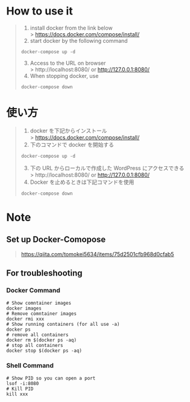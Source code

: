 # How to use it

> 1.  install docker from the link below <br /> > https://docs.docker.com/compose/install/
> 2.  start docker by the following command
>
> ```shell
> docker-compose up -d
> ```
>
> 3.  Access to the URL on browser <br /> >
>     http://localhost:8080/ or http://127.0.0.1:8080/
> 4.  When stopping docker, use
>
> ```shell
> docker-compose down
> ```

# 使い方

> 1.  docker を下記からインストール <br /> > https://docs.docker.com/compose/install/
> 2.  下のコマンドで docker を開始する
>
> ```shell
> docker-compose up -d
> ```
>
> 3.  下の URL からローカルで作成した WordPress にアクセスできる <br /> >
>     http://localhost:8080/ or http://127.0.0.1:8080/
> 4.  Docker を止めるときは下記コマンドを使用
>
> ```shell
> docker-compose down
> ```

# Note

## Set up Docker-Comopose

> https://qiita.com/tomokei5634/items/75d2501cfb968d0cfab5

## For troubleshooting

### Docker Command

```shell
# Show comntainer images
docker images
# Remove comntainer images
docker rmi xxx
# Show running containers (for all use -a)
docker ps
# remove all containers
docker rm $(docker ps -aq)
# stop all containers
docker stop $(docker ps -aq)
```

### Shell Command

```shell
# Show PID so you can open a port
lsof -i:8080
# Kill PID
kill xxx
```
